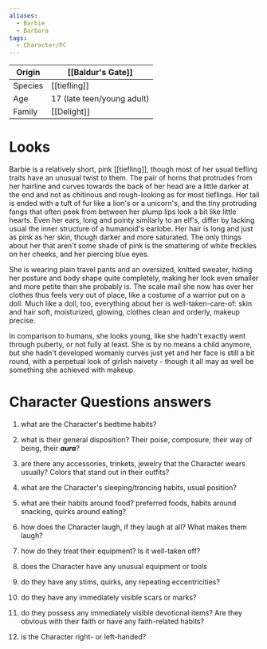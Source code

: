 ```yaml
---
aliases:
  - Barbie
  - Barbara
tags:
  - Character/PC
---
```


| Origin  | [[Baldur's Gate]]          |
| ------- | -------------------------- |
| Species | [[tiefling]]               |
| Age     | 17 (late teen/young adult) |
| Family  | [[Delight]]                |

# Looks
Barbie is a relatively short, pink [[tiefling]], though most of her usual tiefling traits have an unusual twist to them. The pair of horns that protrudes from her hairline and curves towards the back of her head are a little darker at the end and not as chitinous and rough-looking as for most tieflings. Her tail is ended with a tuft of fur like a lion's or a unicorn's, and the tiny protruding fangs that often peek from between her plump lips look a bit like little hearts. Even her ears, long and pointy similarly to an elf's, differ by lacking usual the inner structure of a humanoid's earlobe.
Her hair is long and just as pink as her skin, though darker and more saturated. The only things about her that aren't some shade of pink is the smattering of white freckles on her cheeks, and her piercing blue eyes.

She is wearing plain travel pants and an oversized, knitted sweater, hiding her posture and body shape quite completely, making her look even smaller and more petite than she probably is. The scale mail she now has over her clothes thus feels very out of place, like a costume of a warrior put on a doll. Much like a doll, too, everything about her is well-taken-care-of: skin and hair soft, moisturized, glowing, clothes clean and orderly, makeup precise.

In comparison to humans, she looks young, like she hadn't exactly went through puberty, or not fully at least. She is by no means a child anymore, but she hadn't developed womanly curves just yet and her face is still a bit round, with a perpetual look of girlish naivety - though it all may as well be something she achieved with makeup.

# Character Questions answers
1. what are the Character's bedtime habits?

2. what is their general disposition? Their poise, composure, their way of being, their ***aura***?

3. are there any accessories, trinkets, jewelry that the Character wears usually? Colors that stand out in their outfits?

4. what are the Character's sleeping/trancing habits, usual position?

5. what are their habits around food? preferred foods, habits around snacking, quirks around eating?

6. how does the Character laugh, if they laugh at all? What makes them laugh?

7. how do they treat their equipment? Is it well-taken off?

8. does the Character have any unusual equipment or tools

9. do they have any stims, quirks, any repeating eccentricities?

10. do they have any immediately visible scars or marks?

11. do they possess any immediately visible devotional items? Are they obvious with their faith or have any faith-related habits?

12. is the Character right- or left-handed?